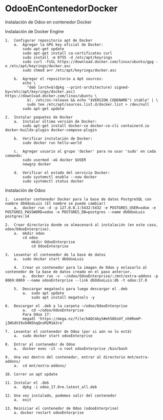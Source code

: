 # OdooEnContenedorDocker
Instalación de Odoo en contenedor Docker

Instalación de Docker Engine

	1.	Configurar repositorio apt de Docker
		a.	Agregar la GPG key oficial de Docker:
			sudo apt-get update
			sudo apt-get install ca-certificates curl
			sudo install -m 0755 -d /etc/apt/keyrings
			sudo curl -fsSL https://download.docker.com/linux/ubuntu/gpg -o /etc/apt/keyrings/docker.asc
			sudo chmod a+r /etc/apt/keyrings/docker.asc

		b.	Agregar el repositorio a Apt sources:
			echo \
			  "deb [arch=$(dpkg --print-architecture) signed-by=/etc/apt/keyrings/docker.asc] https://download.docker.com/linux/ubuntu \
			  $(. /etc/os-release && echo "$VERSION_CODENAME") stable" | \
			  sudo tee /etc/apt/sources.list.d/docker.list > /dev/null
			sudo apt-get update

	2.	Instalar paquetes de Docker
		a.	Instalar última versión de Docker:
			sudo apt-get install docker-ce docker-ce-cli containerd.io docker-buildx-plugin docker-compose-plugin

		b.	Verificar instalación de Docker:
			sudo docker run hello-world

		c.	Agregar usuario al grupo 'docker' para no usar 'sudo' en cada comando:
			sudo usermod -aG docker $USER 
			newgrp docker

		d.	Verificar el estado del servicio Docker:
			sudo systemctl enable --now docker 
			sudo systemctl status docker


Instalación de Odoo

	1.	Levantar contenedor Docker para la base de datos PostgreSQL con nombre dbOdooLuis (El nombre se puede cambiar)
 		a.	docker run -d -p 127.0.0.1:5432:5432 -e POSTGRES_USER=odoo -e POSTGRES_PASSWORD=odoo -e POSTGRES_DB=postgres --name dbOdooLuis postgres:14

 	2.	Crear directorio donde se almacenará al instalación (en este caso, odoo/OdooEnterprise).
		a.	mkdir odoo
  			cd odoo
    			mkdir OdooEnterprise
      			cd OdooEnterprise
	
	3.	Levantar el contenedor de la base de datos
 		a. 	sudo docker start dbOdooLuis

    	4.	Crear un contenedor para la imagen de Odoo y enlazarlo al contenedor de la base de datos creado en el paso anterior.
     		a.	docker run -v  ~/odoo/OdooEnterprise/:/mnt/extra-addons -p 8069:8069 --name odooEnterprise --link dbOdooLuis:db -t odoo:17.0

    	5.	Descargar megatools para luego descargar el .deb
     		a.	sudo apt update
       			sudo apt install megatools -y

   	6.	Descargar el .deb a la carpeta ~/odoo/OdooEnterprise
	    	a.	cd ~/odoo/OdooEnterprise
      		Para Odoo 17:
			megadl 'https://mega.nz/file/kAQCmbyS#eh58EoUf_nh0RemP-jZWSdVI9vD4NShqQnsM2M1A3ro'

   	7.	Levantar el contenedor de Odoo (por si aún no lo está)
    	a. 	sudo docker start odooEnterprise

	8.	Entrar al contenedor de Odoo
		a.	docker exec -it -u root odooEnterprise /bin/bash

  	9.	Una vez dentro del contenedor, entrar al directorio mnt/extra-addons/
		a.	cd mnt/extra-addons/

  	10.	Correr un apt update
   
	11.	Instalar el .deb
 		a.	dpkg -i odoo_17.0+e.latest_all.deb

	12.	Una vez instalado, podemos salir del contenedor
		a.	exit

	13.	Reiniciar el contenedor de Odoo (odooEnterprise)
		a. docker restart odooEnterprise

